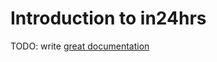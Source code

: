 # Introduction to in24hrs

TODO: write [great documentation](http://jacobian.org/writing/what-to-write/)
